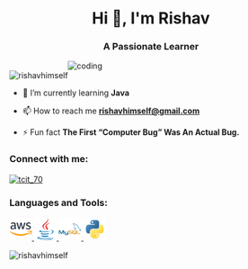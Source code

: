 <h1 align="center">Hi 👋, I'm Rishav</h1>
<h3 align="center">A Passionate Learner</h3>
<img align="right" alt="coding" width="400" src="https://media.tenor.com/NOYF3f82b_gAAAAC/programmer.gif">
<p align="left"> <img src="https://komarev.com/ghpvc/?username=rishavhimself&label=Profile%20views&color=0e75b6&style=flat" alt="rishavhimself" /> </p>

- 🌱 I’m currently learning **Java**

- 📫 How to reach me **rishavhimself@gmail.com**

- ⚡ Fun fact **The First “Computer Bug” Was An Actual Bug.**

<h3 align="left">Connect with me:</h3>
<p align="left">
<a href="https://www.codechef.com/users/tcit_70" target="blank"><img align="center" src="https://cdn.jsdelivr.net/npm/simple-icons@3.1.0/icons/codechef.svg" alt="tcit_70" height="30" width="40" /></a>
</p>

<h3 align="left">Languages and Tools:</h3>
<p align="left"> <a href="https://aws.amazon.com" target="_blank" rel="noreferrer"> <img src="https://raw.githubusercontent.com/devicons/devicon/master/icons/amazonwebservices/amazonwebservices-original-wordmark.svg" alt="aws" width="40" height="40"/> </a> <a href="https://www.java.com" target="_blank" rel="noreferrer"> <img src="https://raw.githubusercontent.com/devicons/devicon/master/icons/java/java-original.svg" alt="java" width="40" height="40"/> </a> <a href="https://www.mysql.com/" target="_blank" rel="noreferrer"> <img src="https://raw.githubusercontent.com/devicons/devicon/master/icons/mysql/mysql-original-wordmark.svg" alt="mysql" width="40" height="40"/> </a> <a href="https://www.python.org" target="_blank" rel="noreferrer"> <img src="https://raw.githubusercontent.com/devicons/devicon/master/icons/python/python-original.svg" alt="python" width="40" height="40"/> </a> </p>

<p><img align="center" src="https://github-readme-streak-stats.herokuapp.com/?user=rishavhimself&" alt="rishavhimself" /></p>
